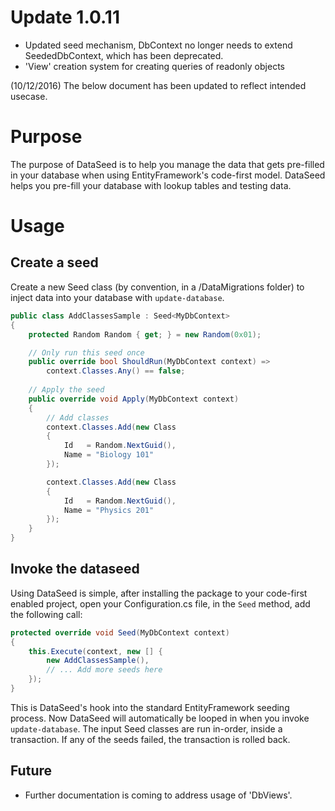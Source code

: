 # Update 1.0.11
- Updated seed mechanism, DbContext no longer needs to extend SeededDbContext, which has been deprecated. 
- 'View' creation system for creating queries of readonly objects

(10/12/2016) The below document has been updated to reflect intended usecase.

# Purpose

The purpose of DataSeed is to help you manage the data that gets pre-filled
in your database when using EntityFramework's code-first model. DataSeed helps
you pre-fill your database with lookup tables and testing data.

# Usage

## Create a seed
Create a new Seed class (by convention, in a /DataMigrations folder) 
to inject data into your database with `update-database`.

```C#
public class AddClassesSample : Seed<MyDbContext>
{
    protected Random Random { get; } = new Random(0x01);

	// Only run this seed once
	public override bool ShouldRun(MyDbContext context) =>
		context.Classes.Any() == false;
    
	// Apply the seed
    public override void Apply(MyDbContext context)
    {
        // Add classes
        context.Classes.Add(new Class
        {
            Id   = Random.NextGuid(),
            Name = "Biology 101"
        });

        context.Classes.Add(new Class
        {
            Id   = Random.NextGuid(),
            Name = "Physics 201"
        });
    }
}
```

## Invoke the dataseed
Using DataSeed is simple, after installing the package to your code-first 
enabled project, open your Configuration.cs file, in the `Seed` method, add
the following call:

```C#
protected override void Seed(MyDbContext context)
{
    this.Execute(context, new [] {
		new AddClassesSample(),
		// ... Add more seeds here
	});
}
```

This is DataSeed's hook into the standard EntityFramework seeding process. Now
DataSeed will automatically be looped in when you invoke `update-database`. The 
input Seed classes are run in-order, inside a transaction. If any of the seeds failed,
the transaction is rolled back.

## Future
- Further documentation is coming to address usage of 'DbViews'.